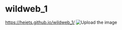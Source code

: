 # wildweb_1
https://heiets.github.io/wildweb_1/
![Upload the image](http://i.imgur.com/a05DbGI.jpg)
